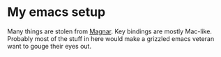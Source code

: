 # My emacs setup

Many things are stolen from [Magnar](https://github.com/magnars/.emacs.d). Key bindings are mostly Mac-like. Probably most of the stuff in here would make a grizzled emacs veteran want to gouge their eyes out.